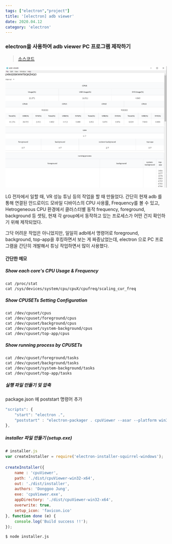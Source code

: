 ```yaml
---
tags: ["electron","project"]
title: '[electron] adb viewer'
date: 2020.04.12
category: 'electron'
---
```






### electron을 사용하여 adb viewer PC 프로그램 제작하기

> [소스코드](<https://github.com/dgjung0220/adb_viewer>)

<img src="/images/image-20200412212234006.png" alt="image-20200412214029758" style="zoom:50%;" />

 LG 전자에서 일할 때, VR 성능 튜닝 등의 작업을 할 때 만들었다.  간단히 현재 adb 를 통해 연결된 안드로이드 모바일 디바이스의 CPU 사용률, Frequency를 볼 수 있고, Hetrogeneous CPU 환경에서 클러스터별 동작 frequency, foreground, background 등 셋팅, 현재 각 group에서 동작하고 있는 프로세스가 어떤 건지 확인하기 위해 제작되었다. 

 그닥 어려운 작업은 아니었지만, 일일히 adb에서 명령어로 foreground, background, top-app을 후킹하면서 보는 게 짜증났었는데, electron 으로 PC 프로그램을 간단히 개발해서 튜닝 작업하면서 많이 사용했다.



#### 간단한 메모

##### Show each core's CPU Usage & Frequency
```
cat /proc/stat
cat /sys/devices/system/cpu/cpuX/cpufreq/scaling_cur_freq
```
##### Show CPUSETs Setting Configuration
```
cat /dev/cpuset/cpus
cat /dev/cpuset/foreground/cpus
cat /dev/cpuset/background/cpus
cat /dev/cpuset/system-background/cpus
cat /dev/cpuset/top-app/cpus
```
##### Show running process by CPUSETs
```
cat /dev/cpuset/foreground/tasks
cat /dev/cpuset/background/tasks
cat /dev/cpuset/system-background/tasks
cat /dev/cpuset/top-app/tasks
```

##### 실행 파일 만들기 및 압축

package.json 에 poststart 명령어 추가

```javascript
"scripts": {    
    "start": "electron .",
    "poststart" : "electron-packager . cpuViewer --asar --platform win32 --arch x64 --out dist/"
},
```

##### installer 파일 만들기 (setup.exe)

```javascript
# installer.js
var createInstaller = require('electron-installer-squirrel-windows');

createInstaller({
    name : 'cpuViewer',
    path: './dist/cpuViewer-win32-x64',
    out: './dist/installer',
    authors: 'Donggoo Jung',
    exe: 'cpuViewer.exe',
    appDirectory: './dist/cpuViewer-win32-x64',
    overwrite: true,
    setup_icon: 'favicon.ico'
}, function done (e) {
    console.log('Build success !!');
});
```

```bash
$ node installer.js
```

